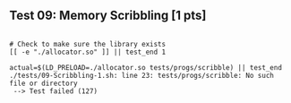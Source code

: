 ## Test 09: Memory Scribbling [1 pts]

```

# Check to make sure the library exists
[[ -e "./allocator.so" ]] || test_end 1

actual=$(LD_PRELOAD=./allocator.so tests/progs/scribble) || test_end
./tests/09-Scribbling-1.sh: line 23: tests/progs/scribble: No such file or directory
 --> Test failed (127)
```

